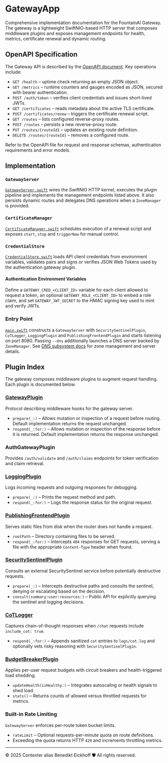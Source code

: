 # GatewayApp

Comprehensive implementation documentation for the FountainAI Gateway. The gateway is a lightweight SwiftNIO-based HTTP server that composes middleware plugins and exposes management endpoints for health, metrics, certificate renewal and dynamic routing.

## OpenAPI Specification
The Gateway API is described by the [OpenAPI document](../openapi/v1/gateway.yml). Key operations include:

- `GET /health` – uptime check returning an empty JSON object.
- `GET /metrics` – runtime counters and gauges encoded as JSON, secured with bearer authentication.
- `POST /auth/token` – verifies client credentials and issues short-lived JWTs.
- `GET /certificates` – reads metadata about the active TLS certificate.
- `POST /certificates/renew` – triggers the certificate renewal script.
- `GET /routes` – lists configured reverse-proxy routes.
- `POST /routes` – persists a new reverse-proxy route.
- `PUT /routes/{routeId}` – updates an existing route definition.
- `DELETE /routes/{routeId}` – removes a configured route.

Refer to the OpenAPI file for request and response schemas, authentication requirements and error models.

## Implementation

### `GatewayServer`
[`GatewayServer.swift`](GatewayServer.swift) wires the SwiftNIO HTTP kernel, executes the plugin pipeline and implements the management endpoints listed above. It also persists dynamic routes and delegates DNS operations when a `ZoneManager` is provided.

### `CertificateManager`
[`CertificateManager.swift`](CertificateManager.swift) schedules execution of a renewal script and exposes `start`, `stop` and `triggerNow` for manual control.

### `CredentialStore`
[`CredentialStore.swift`](CredentialStore.swift) loads API client credentials from environment variables, validates pairs and signs or verifies JSON Web Tokens used by the authentication gateway plugin.

#### Authentication Environment Variables
Define a `GATEWAY_CRED_<CLIENT_ID>` variable for each client allowed to request a token, an optional `GATEWAY_ROLE_<CLIENT_ID>` to embed a role claim, and set `GATEWAY_JWT_SECRET` to the HMAC signing key used to mint and verify JWTs.

### Entry Point
[`main.swift`](main.swift) constructs a `GatewayServer` with `SecuritySentinelPlugin`, `CoTLogger`, `LoggingPlugin` and `PublishingFrontendPlugin` and starts listening on port 8080. Passing `--dns` additionally launches a DNS server backed by `ZoneManager`. See [DNS subsystem docs](../FountainCodex/DNS/README.md) for zone management and server details.

## Plugin Index

The gateway composes middleware plugins to augment request handling. Each plugin is documented below.

### [GatewayPlugin](GatewayPlugin.swift)
Protocol describing middleware hooks for the gateway server.

- `prepare(_:)` – Allows mutation or inspection of a request before routing. Default implementation returns the request unchanged.
- `respond(_:for:)` – Allows mutation or inspection of the response before it is returned. Default implementation returns the response unchanged.

### AuthGatewayPlugin
Provides `/auth/validate` and `/auth/claims` endpoints for token verification and claim retrieval.

### [LoggingPlugin](LoggingPlugin.swift)
Logs incoming requests and outgoing responses for debugging.

- `prepare(_:)` – Prints the request method and path.
- `respond(_:for:)` – Logs the response status for the original request.

### [PublishingFrontendPlugin](PublishingFrontendPlugin.swift)
Serves static files from disk when the router does not handle a request.

- `rootPath` – Directory containing files to be served.
- `respond(_:for:)` – Intercepts `404` responses for GET requests, serving a file with the appropriate `Content-Type` header when found.

### [SecuritySentinelPlugin](SecuritySentinelPlugin.swift)
Consults an external SecuritySentinel service before potentially destructive requests.

- `prepare(_:)` – Intercepts destructive paths and consults the sentinel, denying or escalating based on the decision.
- `consult(summary:user:resources:)` – Public API for explicitly querying the sentinel and logging decisions.

### [CoTLogger](CoTLogger.swift)
Captures chain-of-thought responses when `/chat` requests include `include_cot: true`.

- `respond(_:for:)` – Appends sanitized `cot` entries to `logs/cot.log` and optionally vets risky reasoning with `SecuritySentinelPlugin`.

### [BudgetBreakerPlugin](BudgetBreakerPlugin.swift)
Applies per-user request budgets with circuit breakers and health-triggered load shedding.

- `updateHealth(isHealthy:)` – Integrates autoscaling or health signals to shed load.
- `stats()` – Returns counts of allowed versus throttled requests for metrics.

### Built-in Rate Limiting
`GatewayServer` enforces per-route token bucket limits.

- `rateLimit` – Optional requests-per-minute quota on route definitions.
- Exceeding the quota returns HTTP `429` and increments throttling metrics.

---
© 2025 Contexter alias Benedikt Eickhoff 🛡️ All rights reserved.
